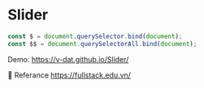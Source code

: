 <h1>Slider</h1>

```js
const $ = document.querySelector.bind(document);
const $$ = document.querySelectorAll.bind(document);
```

Demo: https://v-dat.github.io/Slider/

📜 Referance
https://fullstack.edu.vn/
